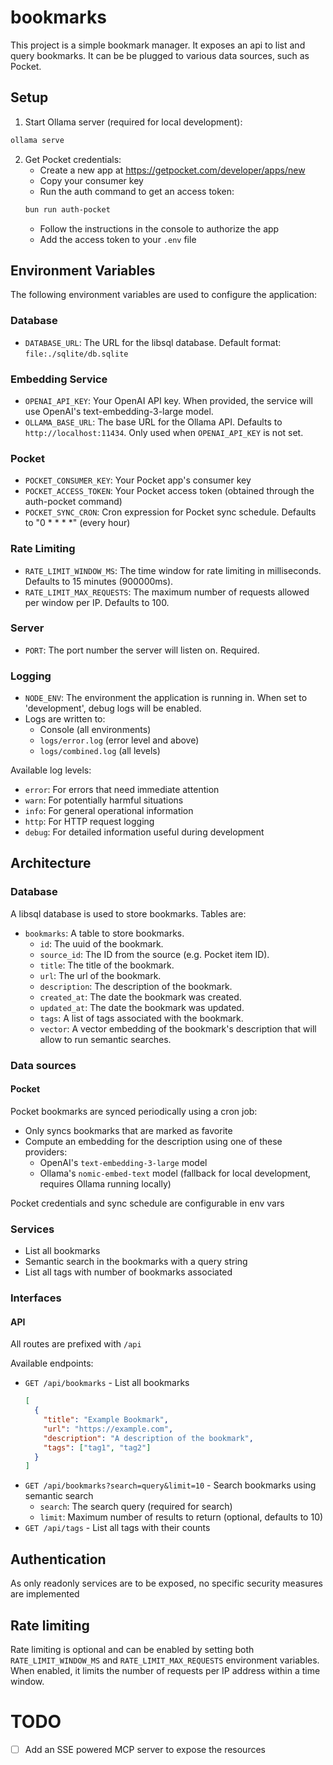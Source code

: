 # bookmarks

This project is a simple bookmark manager. It exposes an api to list and query bookmarks.
It can be be plugged to various data sources, such as Pocket.

## Setup

1. Start Ollama server (required for local development):

```bash
ollama serve
```

2. Get Pocket credentials:
   - Create a new app at https://getpocket.com/developer/apps/new
   - Copy your consumer key
   - Run the auth command to get an access token:
   ```bash
   bun run auth-pocket
   ```
   - Follow the instructions in the console to authorize the app
   - Add the access token to your `.env` file

## Environment Variables

The following environment variables are used to configure the application:

### Database

- `DATABASE_URL`: The URL for the libsql database. Default format: `file:./sqlite/db.sqlite`

### Embedding Service

- `OPENAI_API_KEY`: Your OpenAI API key. When provided, the service will use OpenAI's text-embedding-3-large model.
- `OLLAMA_BASE_URL`: The base URL for the Ollama API. Defaults to `http://localhost:11434`. Only used when `OPENAI_API_KEY` is not set.

### Pocket

- `POCKET_CONSUMER_KEY`: Your Pocket app's consumer key
- `POCKET_ACCESS_TOKEN`: Your Pocket access token (obtained through the auth-pocket command)
- `POCKET_SYNC_CRON`: Cron expression for Pocket sync schedule. Defaults to "0 \* \* \* \*" (every hour)

### Rate Limiting

- `RATE_LIMIT_WINDOW_MS`: The time window for rate limiting in milliseconds. Defaults to 15 minutes (900000ms).
- `RATE_LIMIT_MAX_REQUESTS`: The maximum number of requests allowed per window per IP. Defaults to 100.

### Server

- `PORT`: The port number the server will listen on. Required.

### Logging

- `NODE_ENV`: The environment the application is running in. When set to 'development', debug logs will be enabled.
- Logs are written to:
  - Console (all environments)
  - `logs/error.log` (error level and above)
  - `logs/combined.log` (all levels)

Available log levels:

- `error`: For errors that need immediate attention
- `warn`: For potentially harmful situations
- `info`: For general operational information
- `http`: For HTTP request logging
- `debug`: For detailed information useful during development

## Architecture

### Database

A libsql database is used to store bookmarks.
Tables are:

- `bookmarks`: A table to store bookmarks.
  - `id`: The uuid of the bookmark.
  - `source_id`: The ID from the source (e.g. Pocket item ID).
  - `title`: The title of the bookmark.
  - `url`: The url of the bookmark.
  - `description`: The description of the bookmark.
  - `created_at`: The date the bookmark was created.
  - `updated_at`: The date the bookmark was updated.
  - `tags`: A list of tags associated with the bookmark.
  - `vector`: A vector embedding of the bookmark's description that will allow to run semantic searches.

### Data sources

#### Pocket

Pocket bookmarks are synced periodically using a cron job:

- Only syncs bookmarks that are marked as favorite
- Compute an embedding for the description using one of these providers:
  - OpenAI's `text-embedding-3-large` model
  - Ollama's `nomic-embed-text` model (fallback for local development, requires Ollama running locally)

Pocket credentials and sync schedule are configurable in env vars

### Services

- List all bookmarks
- Semantic search in the bookmarks with a query string
- List all tags with number of bookmarks associated

### Interfaces

#### API

All routes are prefixed with `/api`

Available endpoints:

- `GET /api/bookmarks` - List all bookmarks
  ```json
  [
    {
      "title": "Example Bookmark",
      "url": "https://example.com",
      "description": "A description of the bookmark",
      "tags": ["tag1", "tag2"]
    }
  ]
  ```
- `GET /api/bookmarks?search=query&limit=10` - Search bookmarks using semantic search
  - `search`: The search query (required for search)
  - `limit`: Maximum number of results to return (optional, defaults to 10)
- `GET /api/tags` - List all tags with their counts

## Authentication

As only readonly services are to be exposed, no specific security measures are implemented

## Rate limiting

Rate limiting is optional and can be enabled by setting both `RATE_LIMIT_WINDOW_MS` and `RATE_LIMIT_MAX_REQUESTS` environment variables. When enabled, it limits the number of requests per IP address within a time window.

# TODO

- [ ] Add an SSE powered MCP server to expose the resources
